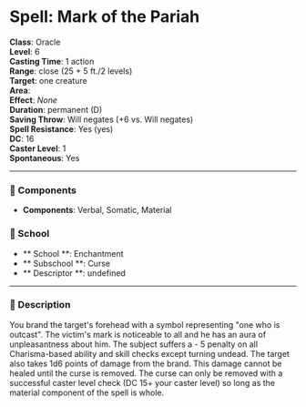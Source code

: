 
# Spell: Mark of the Pariah
**Class**: Oracle  
**Level**: 6  
**Casting Time**: 1 action  
**Range**: close (25 + 5 ft./2 levels)  
**Target**: one creature  
**Area**:   
**Effect**: _None_  
**Duration**: permanent (D)  
**Saving Throw**: Will negates (+6 vs. Will negates)  
**Spell Resistance**: Yes (yes)  
**DC**: 16  
**Caster Level**: 1  
**Spontaneous**: Yes

---

### 🔮 Components
- **Components**: Verbal, Somatic, Material

### 🏫 School
- ** School **: Enchantment
- ** Subschool **: Curse
- ** Descriptor **: undefined
---

### 📜 Description
You brand the target's forehead with a symbol representing "one who is outcast". The victim's mark is noticeable to all and he has an aura of unpleasantness about him. The subject suffers a - 5 penalty on all Charisma-based ability and skill checks except turning undead. The target also takes 1d6 points of damage from the brand. This damage cannot be healed until the curse is removed. The curse can only be removed with a successful caster level check (DC 15+ your caster level) so long as the material component of the spell is whole.
